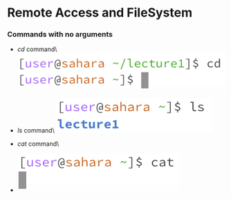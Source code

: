 # Remote Access and FileSystem

### Commands with no arguments
- *cd* command\\
![Image](1.png)

- *ls* command\\
![Image](2.png)

- *cat* command\\
- ![Image](3.png)
